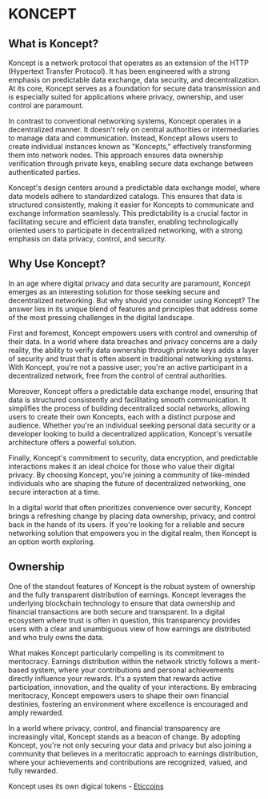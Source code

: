 # KONCEPT

## What is Koncept?
Koncept is a network protocol that operates as an extension of the HTTP (Hypertext Transfer Protocol). It has been engineered with a strong emphasis on predictable data exchange, data security, and decentralization. At its core, Koncept serves as a foundation for secure data transmission and is especially suited for applications where privacy, ownership, and user control are paramount.

In contrast to conventional networking systems, Koncept operates in a decentralized manner. It doesn't rely on central authorities or intermediaries to manage data and communication. Instead, Koncept allows users to create individual instances known as "Koncepts," effectively transforming them into network nodes. This approach ensures data ownership verification through private keys, enabling secure data exchange between authenticated parties.

Koncept's design centers around a predictable data exchange model, where data models adhere to standardized catalogs. This ensures that data is structured consistently, making it easier for Koncepts to communicate and exchange information seamlessly. This predictability is a crucial factor in facilitating secure and efficient data transfer, enabling technologically oriented users to participate in decentralized networking, with a strong emphasis on data privacy, control, and security.

## Why Use Koncept?
In an age where digital privacy and data security are paramount, Koncept emerges as an interesting solution for those seeking secure and decentralized networking. But why should you consider using Koncept? The answer lies in its unique blend of features and principles that address some of the most pressing challenges in the digital landscape.

First and foremost, Koncept empowers users with control and ownership of their data. In a world where data breaches and privacy concerns are a daily reality, the ability to verify data ownership through private keys adds a layer of security and trust that is often absent in traditional networking systems. With Koncept, you're not a passive user; you're an active participant in a decentralized network, free from the control of central authorities.

Moreover, Koncept offers a predictable data exchange model, ensuring that data is structured consistently and facilitating smooth communication. It simplifies the process of building decentralized social networks, allowing users to create their own Koncepts, each with a distinct purpose and audience. Whether you're an individual seeking personal data security or a developer looking to build a decentralized application, Koncept's versatile architecture offers a powerful solution.

Finally, Koncept's commitment to security, data encryption, and predictable interactions makes it an ideal choice for those who value their digital privacy. By choosing Koncept, you're joining a community of like-minded individuals who are shaping the future of decentralized networking, one secure interaction at a time.

In a digital world that often prioritizes convenience over security, Koncept brings a refreshing change by placing data ownership, privacy, and control back in the hands of its users. If you're looking for a reliable and secure networking solution that empowers you in the digital realm, then Koncept is an option worth exploring.

## Ownership
One of the standout features of Koncept is the robust system of ownership and the fully transparent distribution of earnings. Koncept leverages the underlying blockchain technology to ensure that data ownership and financial transactions are both secure and transparent. In a digital ecosystem where trust is often in question, this transparency provides users with a clear and unambiguous view of how earnings are distributed and who truly owns the data.

What makes Koncept particularly compelling is its commitment to meritocracy. Earnings distribution within the network strictly follows a merit-based system, where your contributions and personal achievements directly influence your rewards. It's a system that rewards active participation, innovation, and the quality of your interactions. By embracing meritocracy, Koncept empowers users to shape their own financial destinies, fostering an environment where excellence is encouraged and amply rewarded.

In a world where privacy, control, and financial transparency are increasingly vital, Koncept stands as a beacon of change. By adopting Koncept, you're not only securing your data and privacy but also joining a community that believes in a meritocratic approach to earnings distribution, where your achievements and contributions are recognized, valued, and fully rewarded.

Koncept uses its own digical tokens - [Eticcoins](https://github.com/new-koncept/documentation/term/eticcoin.md)